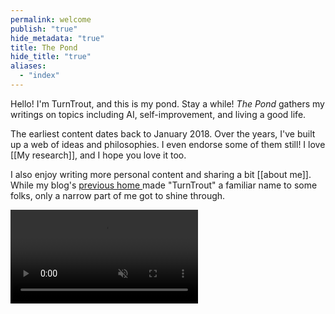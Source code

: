 ```yaml
---
permalink: welcome
publish: "true"
hide_metadata: "true"
title: The Pond
hide_title: "true"
aliases:
  - "index"
---
```


Hello! I'm TurnTrout, and this is my pond. Stay a while! _The Pond_ gathers my writings on topics including AI, self-improvement, and living a good life.

The earliest content dates back to January 2018. Over the years, I've built up a web of ideas and philosophies. I even endorse some of them still! I love [[My research]], and I hope you love it too.

I also enjoy writing more personal content and sharing a bit [[about me]]. While my blog's [previous home ](http://www.lesswrong.com/user/turntrout) made "TurnTrout" a familiar name to some folks, only a narrow part of me got to shine through.

<video autoplay="" loop="" muted="" playsinline=""><source src="/static/pond-calming.webm" class="no-vsc" type="video/webm">

> </video>
